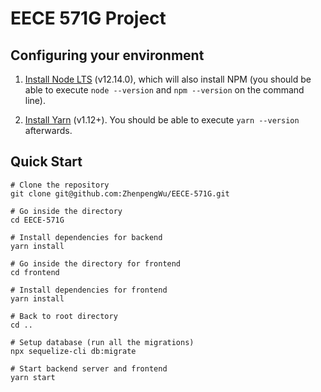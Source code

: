 # EECE 571G Project

## Configuring your environment

1. [Install Node LTS](https://nodejs.org/en/download/) (v12.14.0), which will also install NPM (you should be able to execute `node --version` and `npm --version` on the command line).

2. [Install Yarn](https://yarnpkg.com/en/docs/install) (v1.12+). You should be able to execute `yarn --version` afterwards.

## Quick Start

```
# Clone the repository
git clone git@github.com:ZhenpengWu/EECE-571G.git

# Go inside the directory
cd EECE-571G

# Install dependencies for backend
yarn install

# Go inside the directory for frontend
cd frontend

# Install dependencies for frontend
yarn install

# Back to root directory
cd ..

# Setup database (run all the migrations)
npx sequelize-cli db:migrate

# Start backend server and frontend
yarn start
